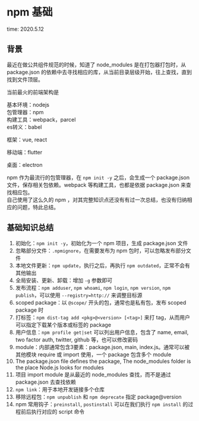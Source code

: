 # npm 基础

time: 2020.5.12

## 背景

最近在做公共组件规范的时候，知道了 node_modules 是在打包器打包时，从 package.json 的依赖中去寻找相应的库，从当前目录层级开始，往上查找，直到找到文件顶层。

当前最火的前端架构是

基本环境：nodejs  
包管理器：npm  
构建工具：webpack，parcel  
es转义：babel  

框架：vue, react

移动端：flutter

桌面：electron

npm 作为最流行的包管理器，在 `npm init -y` 之后，会生成一个 package.json 文件，保存相关包依赖。webpack 等构建工具，也都是依据 package.json 来查找相应包。  
自己使用了这么久的 npm ，对其完整知识点还没有有过一次总结，也没有归纳相应的问题，特此总结。

## 基础知识总结

1. 初始化：`npm init -y`，初始化为一个 npm 项目，生成 package.json 文件
2. 忽略部分文件：`.npmignore`，在需要发布为 npm 包时，可以忽略发布部分文件
3. 本地文件更新：`npm update`，执行之后，再执行 `npm outdated`，正常不会有其他输出
4. 全局安装、更新、卸载：增加 `-g` 参数即可
5. 发布流程：`npm adduser`, `npm whoami`, `npm login`, `npm version`, `npm publish`，可以使用 `--registry=http://` 来调整目标源
6. scoped package：以 `@scope/` 开头的包，通常也是私有包，发布 scoped package 时
7. 打标签：`npm dist-tag add <pkg>@<version> [<tag>]` 来打 tag，从而用户可以指定下载某个版本或标签的 package
8. 用户信息：`npm profile get|set` 可以列出用户信息，包含了 name, email, two factor auth, twitter, github 等，也可以修改密码
9. module：内部通常包含3要素：package.json, main, index.js。通常可以被其他模块 require 或 import 使用，一个 package 包含多个 module
10. The package.json file defines the package, The node_modules folder is the place Node.js looks for modules
11. 项目 import module 是从最近的 node_modules 查找，而不是通过 package.json 去查找依赖
12. `npm link`：用于本地开发链接多个仓库
13. 移除远程包：`npm unpublish` 和 `npm deprecate` 指定 package@version 
14. npm 常用钩子：`preinstall`, `postinstall` 可以在我们执行 `npm install` 的过程前后执行对应的 script 命令

